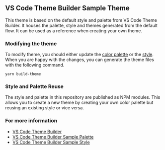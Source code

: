 
## VS Code Theme Builder Sample Theme

This theme is based on the default style and palette from VS Code Theme Builder. It houses the palette, style and themes generated from the default flow. It can be used as a reference when creating your own theme.


### Modifying the theme
To modify theme, you should either update the [color palette](./palette/index.js) or the [style](./style/index.js). When you are happy with the changes, you can generate the theme files with the following command.

```
yarn build-theme
```

### Style and Palette Reuse
The style and palette in this repository are published as NPM modules. This allows you to create a new theme by creating your own color palette but reusing an existing style or vice versa. 

### For more information
* [VS Code Theme Builder](https://www.npmjs.com/package/vsctb)
* [VS Code Theme Builder Sample Palette](https://www.npmjs.com/package/vsctb-sample-palette)
* [VS Code Theme Builder Sample Style](https://www.npmjs.com/package/vsctb-sample-style)

